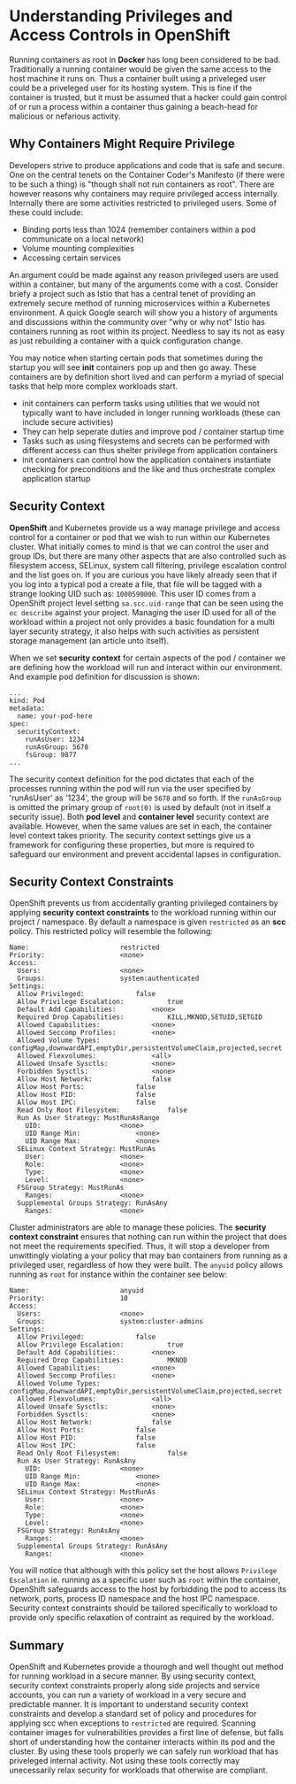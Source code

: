 # Understanding Privileges and Access Controls in OpenShift

Running containers as root in **Docker** has long been considered to be bad.  Traditionally a running container would be given the same access to the host machine it runs on.  Thus a container built using a priveleged user could be a priveleged user for its hosting system.  This is fine if the container is trusted, but it must be assumed that a hacker could gain control of or run a process within a container thus gaining a beach-head for malicious or nefarious activity.

## Why Containers Might Require Privilege

Developers strive to produce applications and code that is safe and secure.  One on the central tenets on the Container Coder's Manifesto (if there were to be such a thing) is "though shall not run containers as root".  There are however reasons why containers may require privileged access internally.  Internally there are some activities restricted to privileged users. Some of these could include:

- Binding ports less than 1024 (remember containers within a pod communicate on a local network)
- Volume mounting complexities
- Accessing certain services

An argument could be made against any reason privileged users are used within a container, but many of the arguments come with a cost.  Consider briefy a project such as Istio that has a central tenet of providing an extremely secure method of running microservices within a Kubernetes environment.  A quick Google search will show you a history of arguments and discussions within the community over "why or why not" Istio has containers running as root within its project.  Needless to say its not as easy as just rebuilding a container with a quick configuration change.

You may notice when starting certain pods that sometimes during the startup you will see **init** containers pop up and then go away.  These containers are by definition short lived and can perform a myriad of special tasks that help more complex workloads start.  

- init containers can perform tasks using utilities that we would not typically want to have included in longer running workloads (these can include secure activities)
- They can help seperate duties and improve pod / container startup time
- Tasks such as using filesystems and secrets can be performed with different access can thus shelter privilege from application containers
- init containers can control how the application containers instantiate checking for preconditions and the like and thus orchestrate complex application startup

## Security Context

**OpenShift** and Kubernetes provide us a way manage privilege and access control for a container or pod that we wish to run within our Kubernetes cluster.  What initially comes to mind is that we can control the user and group IDs, but there are many other aspects that are also controlled such as filesystem access, SELinux, system call filtering, privilege escalation control and the list goes on. If you are curious you have likely already seen that if you log into a typical pod a create a file, that file will be tagged with a strange looking UID such as: `1000590000`.  This user ID comes from a OpenShift project level setting `sa.scc.uid-range` that can be seen using the `oc describe` against your project.  Managing the user ID used for all of the workload within a project not only provides a basic foundation for a multi layer security strategy, it also helps with such activities as persistent storage management (an article unto itself).

When we set **security context** for certain aspects of the pod / container we are defining how the workload will run and interact within our environment.  And example pod definition for discussion is shown:

```
...
kind: Pod
metadata:
  name: your-pod-here
spec:
  securityContext:
    runAsUser: 1234
    runAsGroup: 5678
    fsGroup: 9877
...
```
The security context definition for the pod dictates that each of the processes running within the pod will run via the user specified by 'runAsUser' as '1234', the group will be `5678` and so forth.  If the `runAsGroup` is omitted the primary group of `root(0)` is used by default (not in itself a security issue).  Both **pod level** and **container level** security context are available.  However, when the same values are set in each, the container level context takes priority.  The security context settings give us a framework for configuring these properties, but more is required to safeguard our environment and prevent accidental lapses in configuration.

## Security Context Constraints

OpenShift prevents us from accidentally granting privileged containers by applying **security context constraints** to the workload running within our project / namespace.  By default a namespace is given `restricted` as an **scc** policy.  This restricted policy will resemble the following:

```
Name:						restricted
Priority:					<none>
Access:
  Users:					<none>
  Groups:					system:authenticated
Settings:
  Allow Privileged:				false
  Allow Privilege Escalation:			true
  Default Add Capabilities:			<none>
  Required Drop Capabilities:			KILL,MKNOD,SETUID,SETGID
  Allowed Capabilities:				<none>
  Allowed Seccomp Profiles:			<none>
  Allowed Volume Types:				configMap,downwardAPI,emptyDir,persistentVolumeClaim,projected,secret
  Allowed Flexvolumes:				<all>
  Allowed Unsafe Sysctls:			<none>
  Forbidden Sysctls:				<none>
  Allow Host Network:				false
  Allow Host Ports:				false
  Allow Host PID:				false
  Allow Host IPC:				false
  Read Only Root Filesystem:			false
  Run As User Strategy: MustRunAsRange
    UID:					<none>
    UID Range Min:				<none>
    UID Range Max:				<none>
  SELinux Context Strategy: MustRunAs
    User:					<none>
    Role:					<none>
    Type:					<none>
    Level:					<none>
  FSGroup Strategy: MustRunAs
    Ranges:					<none>
  Supplemental Groups Strategy: RunAsAny
    Ranges:					<none>
```

Cluster administrators are able to manage these policies.  The **security context constraint** ensures that nothing can run within the project that does not meet the requirements specified.  Thus, it will stop a developer from unwittingly violating a your policy that may ban containers from running as a privileged user, regardless of how they were built.  The `anyuid` policy allows running as `root` for instance within the container see below:

```
Name:						anyuid
Priority:					10
Access:
  Users:					<none>
  Groups:					system:cluster-admins
Settings:
  Allow Privileged:				false
  Allow Privilege Escalation:			true
  Default Add Capabilities:			<none>
  Required Drop Capabilities:			MKNOD
  Allowed Capabilities:				<none>
  Allowed Seccomp Profiles:			<none>
  Allowed Volume Types:				configMap,downwardAPI,emptyDir,persistentVolumeClaim,projected,secret
  Allowed Flexvolumes:				<all>
  Allowed Unsafe Sysctls:			<none>
  Forbidden Sysctls:				<none>
  Allow Host Network:				false
  Allow Host Ports:				false
  Allow Host PID:				false
  Allow Host IPC:				false
  Read Only Root Filesystem:			false
  Run As User Strategy: RunAsAny
    UID:					<none>
    UID Range Min:				<none>
    UID Range Max:				<none>
  SELinux Context Strategy: MustRunAs
    User:					<none>
    Role:					<none>
    Type:					<none>
    Level:					<none>
  FSGroup Strategy: RunAsAny
    Ranges:					<none>
  Supplemental Groups Strategy: RunAsAny
    Ranges:					<none>
```

You will notice that although with this policy set the host allows `Privilege Escalation` ie. running as a specific user such as `root` within the container, OpenShift safeguards access to the host by forbidding the pod to access its network, ports, process ID namespace and the host IPC namespace.  Security context constraints should be tailored specifically to workload to provide only specific relaxation of contraint as required by the workload.

## Summary

OpenShift and Kubernetes provide a thourogh and well thought out method for running workload in a secure manner.  By using security context, security context constraints properly along side projects and service accounts, you can run a variety of workload in a very secure and predictable manner.  It is important to understand security context constraints and develop a standard set of policy and procedures for applying scc when exceptions to `restricted` are required.  Scanning container images for vulnerabilities provides a first line of defense, but falls short of understanding how the container interacts within its pod and the cluster.  By using these tools properly we can safely run workload that has priveleged internal activity.  Not using these tools correctly may unecessarily relax security for workloads that otherwise are compliant.  
